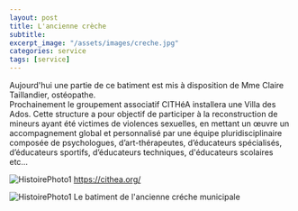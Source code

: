 ```yaml
---
layout: post
title: L'ancienne crèche
subtitle:
excerpt_image: "/assets/images/creche.jpg"
categories: service
tags: [service]
---
```


Aujourd'hui une partie de ce batiment est mis à disposition de Mme Claire Taillandier, ostéopathe.  
Prochainement le groupement associatif CITHéA installera une Villa des Ados. Cette structure a pour objectif de participer à la reconstruction de mineurs ayant été victimes de violences sexuelles, en mettant un œuvre un accompagnement global et personnalisé par une équipe pluridisciplinaire composée de psychologues, d’art-thérapeutes, d’éducateurs spécialisés, d’éducateurs sportifs, d’éducateurs techniques, d'éducateurs scolaires etc…


![HistoirePhoto1](https://cithea.org/wp-content/uploads/2024/01/logo-cithea-24.gif)  https://cithea.org/


![HistoirePhoto1](https://chclamecy.github.io/jekyll-theme-yat/assets/images/creche.jpg)  Le batiment de l'ancienne créche municipale
